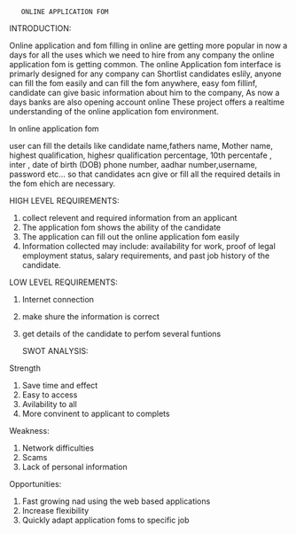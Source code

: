 

       ONLINE APPLICATION FOM
 
 

   INTRODUCTION:


Online application and fom filling in online are getting more popular in now a days for all the uses which we need to hire from any company the online application fom is getting common. The online Application fom interface is primarly designed for any company can  Shortlist candidates eslily, anyone can fill the fom easily and can fill the fom anywhere, easy fom fillinf, candidate can give basic information about him to the company, As now a days banks are also opening account online  These project offers a realtime understanding of the online application fom environment.

    
 In online application fom

user can fill the details like candidate name,fathers name, Mother name, highest qualification, highesr qualification percentage, 10th percentafe , inter , date of birth (DOB) phone number, aadhar number,username, password etc... so that candidates acn give or fill all the required details in the fom ehich are necessary.
 
 
  HIGH LEVEL REQUIREMENTS:
 
1. collect relevent and required information from an applicant
2. The application fom shows the ability of the candidate
3. The application can fill out the online application fom easily
4. Information collected may include: availability for work, proof of legal employment status, salary requirements, and past job history of the candidate.
 


LOW LEVEL REQUIREMENTS:
 
 1. Internet connection 
 2. make shure the information is correct 
 3. get details of the candidate to perfom several funtions 


   
     SWOT ANALYSIS:
    
    
Strength
 
1. Save time and effect
2. Easy to access
3. Avilability to all
4. More convinent to applicant to complets


Weakness:

1. Network difficulties
2. Scams
3. Lack of personal information

Opportunities:

1. Fast growing nad using the web based applications 
2. Increase flexibility 
3. Quickly adapt application foms to specific job




 
    
  
  
    
 
 
 
 

